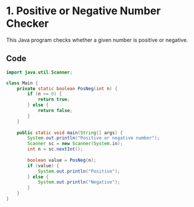 # 1. Positive or Negative Number Checker

This Java program checks whether a given number is positive or negative.

## Code

```java
import java.util.Scanner;

class Main {
    private static boolean PosNeg(int n) {
        if (n >= 0) {
            return true;
        } else {
            return false;
        }
    }
    
    public static void main(String[] args) {
        System.out.println("Positive or negative number");
        Scanner sc = new Scanner(System.in);
        int n = sc.nextInt();
        
        boolean value = PosNeg(n);
        if (value) {
            System.out.println("Positive");
        } else {
            System.out.println("Negative");
        }
    }
}
